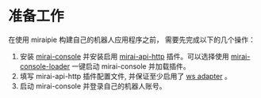 # 准备工作

在使用 miraipie 构建自己的机器人应用程序之前， 需要先完成以下的几个操作：

1. 安装 [mirai-console](https://github.com/mamoe/mirai-console)
   并安装启用 [mirai-api-http](https://github.com/project-mirai/mirai-api-http)
   插件。可以选择使用 [mirai-console-loader](https://github.com/iTXTech/mirai-console-loader) 一键启动 mirai-console 并加载插件。
2. 填写 mirai-api-http 插件配置文件, 并保证至少启用了 [ws adapter](https://github.com/project-mirai/mirai-api-http#adapter) 。
3. 启动 mirai-console 并登录自己的机器人账号。
